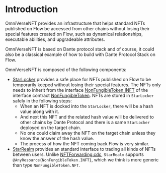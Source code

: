 # Introduction

OmniVerseNFT provides an infrastructure that helps standard NFTs published on Flow be accessed from other chains without losing their special features created on Flow, such as dynamical relationships, executable abilities, and upgradeable attributes.  

OmniVerseNFT is based on Dante protocol stack and of course, it could also be a classical example of how to build with Dante Protocol Stack on Flow.  

OmniVerseNFT is composed of the following components:
* [StarLocker](./contracts/StarLocker.cdc) provides a safe place for NFTs published on Flow to be temporarily keeped without losing their special features. The NFTs only needs to inherit from the interface [NonFungibleToken.INFT](./contracts/NonFungibleToken.cdc#L78) of the interface contract [NonFungibleToken](./contracts/NonFungibleToken.cdc). NFTs are stored in `StarLocker` safely in the following steps:
    * When an NFT is docked into the `StarLocker`, there will be a hash value along with it.  
    * And next this NFT and the related hash value will be delivered to other chains by Dante Protocol and there is a same `StarLocker` deployed on the target chain.  
    * No one could claim away the NFT on the target chain unless they know the answer of the hash value.
    * The process of how the NFT coming back Flow is very similar. 
* [StarRealm](./contracts/StarRealm.cdc) provides an standard interface to trading all kinds of NFTs between users. Unlike [NFTForwarding.cdc](./contracts/utility/NFTForwarding.cdc), `StarRealm` supports `@AnyResource{NonFungibleToken.INFT}`, which we think is more generic than type `NonFungibleToken.NFT`.  
